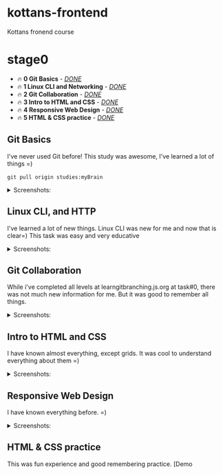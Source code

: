 # kottans-frontend
Kottans fronend course

# stage0
 - 🔥 **0 Git Basics** - [*DONE*](#git_basics)
 - 🔥 **1 Linux CLI and Networking** - [*DONE*](#task_linux_cli)
 - 🔥 **2 Git Collaboration** - [*DONE*](#task_git_collaboration)
 - 🔥 **3 Intro to HTML and CSS** - [*DONE*](#task_html_css_intro)
 - 🔥 **4 Responsive Web Design** - [*DONE*](#task_responsive_web_design)
 - 🔥 **5 HTML & CSS practice** - [*DONE*](#html_css_popup)

## <a name="git_basics">Git Basics</a>
I've never used Git before! This study was awesome, I've learned a lot of things =)
```
git pull origin studies:myBrain
```
<details>
 <summary>Screenshots:</summary>

 ### Version Control with Git
 ![udacity](./0%20Git%20Basics/0.png)

 ### levels at [learngitbranching](https://learngitbranching.js.org/)
 ![learngitbranching](./0%20Git%20Basics/1.png)
 ![learngitbranching](./0%20Git%20Basics/2.png)

</details>

## <a name="task_linux_cli">Linux CLI, and HTTP</a>
I've learned a lot of new things. Linux CLI was new for me and now that is clear=) This task was easy and very educative

<details>
 <summary>Screenshots:</summary>

 | ![task_linux_cli__scr--0](./task_linux_cli/0.png) | ![task_linux_cli__scr--1](./task_linux_cli/1.png) |
 | --- | --- |
 | ![task_linux_cli__scr--2](./task_linux_cli/2.png) | ![task_linux_cli__scr--3](./task_linux_cli/3.png) |

</details>

## <a name="task_git_collaboration">Git Collaboration</a>
While i've completed all levels at learngitbranching.js.org at task#0, there was not much new information for me. But it was good to remember all things.
<details>
 <summary>Screenshots:</summary>

 | ![task_git_collaboration--0](./task_git_collaboration/0.png) | ![task_git_collaboration--1](./task_git_collaboration/1.png) |
 | --- | --- |

</details>

## <a name="task_html_css_intro">Intro to HTML and CSS</a>
I have known almost everything, except grids. It was cool to understand everything about them =)
<details>
 <summary>Screenshots:</summary>

 | ![task_html_css_intro--0](./task_html_css_intro/0.png) | ![task_html_css_intro--1](./task_html_css_intro/1.png) | ![task_html_css_intro--2](./task_html_css_intro/2.png) |
 | --- | --- | --- |

</details>

## <a name="task_responsive_web_design">Responsive Web Design</a>
I have known everything before. =)
<details>
 <summary>Screenshots:</summary>

 | ![task_responsive_web_design--0](./task_responsive_web_design/0.png) | ![task_responsive_web_design--1](./task_responsive_web_design/1.png) |
 | --- | --- |

</details>

## <a name="html_css_popup">HTML & CSS practice</a>
This was fun experience and good remembering practice. [Demo

